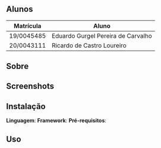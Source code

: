 # 



## Alunos
|Matrícula | Aluno |
| -- | -- |
| 19/0045485  |  Eduardo Gurgel Pereira de Carvalho |
| 20/0043111 |  Ricardo de Castro Loureiro |

## Sobre 


## Screenshots


## Instalação 
**Linguagem**: 
**Framework**:
**Pré-requisitos**: 
## Uso
